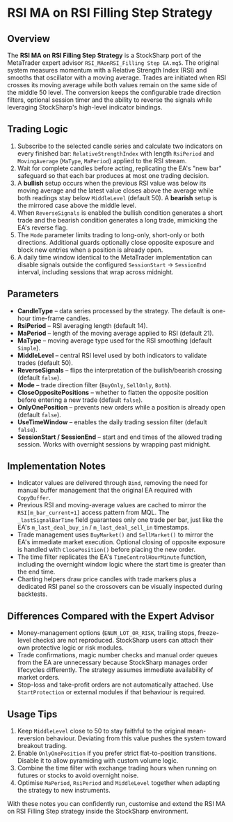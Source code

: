 # RSI MA on RSI Filling Step Strategy

## Overview
The **RSI MA on RSI Filling Step Strategy** is a StockSharp port of the MetaTrader expert advisor `RSI_MAonRSI_Filling Step EA.mq5`. The original system measures momentum with a Relative Strength Index (RSI) and smooths that oscillator with a moving average. Trades are initiated when RSI crosses its moving average while both values remain on the same side of the middle 50 level. The conversion keeps the configurable trade direction filters, optional session timer and the ability to reverse the signals while leveraging StockSharp's high-level indicator bindings.

## Trading Logic
1. Subscribe to the selected candle series and calculate two indicators on every finished bar: `RelativeStrengthIndex` with length `RsiPeriod` and `MovingAverage` (`MaType`, `MaPeriod`) applied to the RSI stream.
2. Wait for complete candles before acting, replicating the EA's "new bar" safeguard so that each bar produces at most one trading decision.
3. A **bullish** setup occurs when the previous RSI value was below its moving average and the latest value closes above the average while both readings stay below `MiddleLevel` (default 50). A **bearish** setup is the mirrored case above the middle level.
4. When `ReverseSignals` is enabled the bullish condition generates a short trade and the bearish condition generates a long trade, mimicking the EA's reverse flag.
5. The `Mode` parameter limits trading to long-only, short-only or both directions. Additional guards optionally close opposite exposure and block new entries when a position is already open.
6. A daily time window identical to the MetaTrader implementation can disable signals outside the configured `SessionStart` → `SessionEnd` interval, including sessions that wrap across midnight.

## Parameters
- **CandleType** – data series processed by the strategy. The default is one-hour time-frame candles.
- **RsiPeriod** – RSI averaging length (default 14).
- **MaPeriod** – length of the moving average applied to RSI (default 21).
- **MaType** – moving average type used for the RSI smoothing (default `Simple`).
- **MiddleLevel** – central RSI level used by both indicators to validate trades (default 50).
- **ReverseSignals** – flips the interpretation of the bullish/bearish crossing (default `false`).
- **Mode** – trade direction filter (`BuyOnly`, `SellOnly`, `Both`).
- **CloseOppositePositions** – whether to flatten the opposite position before entering a new trade (default `false`).
- **OnlyOnePosition** – prevents new orders while a position is already open (default `false`).
- **UseTimeWindow** – enables the daily trading session filter (default `false`).
- **SessionStart / SessionEnd** – start and end times of the allowed trading session. Works with overnight sessions by wrapping past midnight.

## Implementation Notes
- Indicator values are delivered through `Bind`, removing the need for manual buffer management that the original EA required with `CopyBuffer`.
- Previous RSI and moving-average values are cached to mirror the `RSI[m_bar_current+1]` access pattern from MQL. The `_lastSignalBarTime` field guarantees only one trade per bar, just like the EA's `m_last_deal_buy_in` / `m_last_deal_sell_in` timestamps.
- Trade management uses `BuyMarket()` and `SellMarket()` to mirror the EA's immediate market execution. Optional closing of opposite exposure is handled with `ClosePosition()` before placing the new order.
- The time filter replicates the EA's `TimeControlHourMinute` function, including the overnight window logic where the start time is greater than the end time.
- Charting helpers draw price candles with trade markers plus a dedicated RSI panel so the crossovers can be visually inspected during backtests.

## Differences Compared with the Expert Advisor
- Money-management options (`ENUM_LOT_OR_RISK`, trailing stops, freeze-level checks) are not reproduced. StockSharp users can attach their own protective logic or risk modules.
- Trade confirmations, magic number checks and manual order queues from the EA are unnecessary because StockSharp manages order lifecycles differently. The strategy assumes immediate availability of market orders.
- Stop-loss and take-profit orders are not automatically attached. Use `StartProtection` or external modules if that behaviour is required.

## Usage Tips
1. Keep `MiddleLevel` close to 50 to stay faithful to the original mean-reversion behaviour. Deviating from this value pushes the system toward breakout trading.
2. Enable `OnlyOnePosition` if you prefer strict flat-to-position transitions. Disable it to allow pyramiding with custom volume logic.
3. Combine the time filter with exchange trading hours when running on futures or stocks to avoid overnight noise.
4. Optimise `MaPeriod`, `RsiPeriod` and `MiddleLevel` together when adapting the strategy to new instruments.

With these notes you can confidently run, customise and extend the RSI MA on RSI Filling Step strategy inside the StockSharp environment.
